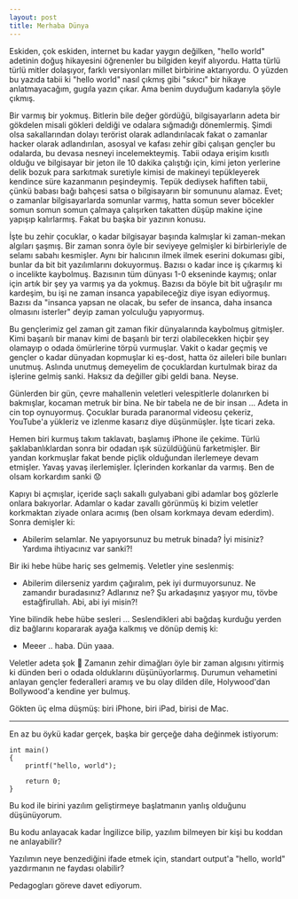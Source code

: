 ```yaml
---
layout: post
title: Merhaba Dünya
---
```


Eskiden, çok eskiden, internet bu kadar yaygın değilken, "hello world" adetinin doğuş hikayesini öğrenenler bu bilgiden keyif alıyordu. Hatta türlü türlü mitler dolaşıyor, farklı versiyonları millet birbirine aktarıyordu. O yüzden bu yazıda tabii ki "hello world" nasıl çıkmış gibi "sıkıcı" bir hikaye anlatmayacağım, gugıla yazın çıkar. Ama benim duyduğum kadarıyla şöyle çıkmış.

Bir varmış bir yokmuş. Bitlerin bile değer gördüğü, bilgisayarların adeta bir gökdelen misali gökleri deldiği ve odalara sığmadığı dönemlermiş. Şimdi olsa sakallarından dolayı terörist olarak adlandırılacak fakat o zamanlar hacker olarak adlandırılan, asosyal ve kafası zehir gibi çalışan gençler bu odalarda, bu devasa nesneyi incelemekteymiş. Tabii odaya erişim kısıtlı olduğu ve bilgisayar bir jeton ile 10 dakika çalıştığı için, kimi jeton yerlerine delik bozuk para sarkıtmak suretiyle kimisi de makineyi tepükleyerek kendince süre kazanmanın peşindeymiş. Tepük dediysek hafiften tabii, çünkü babası bağı bahçesi satsa o bilgisayarın bir somununu alamaz. Evet; o zamanlar bilgisayarlarda somunlar varmış, hatta somun sever böcekler somun somun somun çalmaya çalışırken takatten düşüp makine içine yapışıp kalırlarmış. Fakat bu başka bir yazının konusu.

İşte bu zehir çocuklar, o kadar bilgisayar başında kalmışlar ki zaman-mekan algıları şaşmış. Bir zaman sonra öyle bir seviyeye gelmişler ki birbirleriyle de selamı sabahı kesmişler. Aynı bir halıcının ilmek ilmek eserini dokuması gibi, bunlar da bit bit yazılımlarını dokuyormuş. Bazısı o kadar ince iş çıkarmış ki o incelikte kaybolmuş. Bazısının tüm dünyası 1-0 ekseninde kaymış; onlar için artık bir şey ya varmış ya da yokmuş. Bazısı da böyle bit bit uğraşılır mı kardeşim, bu işi ne zaman insanca yapabileceğiz diye isyan ediyormuş. Bazısı da "insanca yapsan ne olacak, bu sefer de insanca, daha insanca olmasını isterler" deyip zaman yolculuğu yapıyormuş.

Bu gençlerimiz gel zaman git zaman fikir dünyalarında kaybolmuş gitmişler. Kimi başarılı bir manav kimi de başarılı bir terzi olabilecekken hiçbir şey olamayıp o odada ömürlerine törpü vurmuşlar. Vakit o kadar geçmiş ve gençler o kadar dünyadan kopmuşlar ki eş-dost, hatta öz aileleri bile bunları unutmuş. Aslında unutmuş demeyelim de çocuklardan kurtulmak biraz da işlerine gelmiş sanki. Haksız da değiller gibi geldi bana. Neyse.

Günlerden bir gün, çevre mahallenin veletleri velespitlerle dolanırken bi bakmışlar, kocaman metruk bir bina. Ne bir tabela ne de bir insan ... Adeta in cin top oynuyormuş. Çocuklar burada paranormal videosu çekeriz, YouTube'a yükleriz ve izlenme kasarız diye düşünmüşler. İşte ticari zeka.

Hemen biri kurmuş takım taklavatı, başlamış iPhone ile çekime. Türlü şaklabanlıklardan sonra bir odadan ışık süzüldüğünü farketmişler. Bir yandan korkmuşlar fakat bende piçlik olduğundan ilerlemeye devam etmişler. Yavaş yavaş ilerlemişler. İçlerinden korkanlar da varmış. Ben de olsam korkardım sanki 😟

Kapıyı bi açmışlar, içeride saçlı sakallı gulyabani gibi adamlar boş gözlerle onlara bakıyorlar. Adamlar o kadar zavallı görünmüş ki bizim veletler korkmaktan ziyade onlara acımış (ben olsam korkmaya devam ederdim). Sonra demişler ki:

- Abilerim selamlar. Ne yapıyorsunuz bu metruk binada? İyi misiniz? Yardıma ihtiyacınız var sanki?!

Bir iki hebe hübe hariç ses gelmemiş. Veletler yine seslenmiş:

- Abilerim dilerseniz yardım çağıralım, pek iyi durmuyorsunuz. Ne zamandır buradasınız? Adlarınız ne? Şu arkadaşınız yaşıyor mu, tövbe estağfirullah. Abi, abi iyi misin?!

Yine bilindik hebe hübe sesleri ... Seslendikleri abi bağdaş kurduğu yerden diz bağlarını kopararak ayağa kalkmış ve dönüp demiş ki:

- Meeer .. haba. Dün yaaa.

Veletler adeta şok 🤯 Zamanın zehir dimağları öyle bir zaman algısını yitirmiş ki dünden beri o odada olduklarını düşünüyorlarmış. Durumun vehametini anlayan gençler federalleri aramış ve bu olay dilden dile, Holywood'dan Bollywood'a kendine yer bulmuş.

Gökten üç elma düşmüş: biri iPhone, biri iPad, birisi de Mac.

---

En az bu öykü kadar gerçek, başka bir gerçeğe daha değinmek istiyorum:

~~~~
int main()
{
    printf("hello, world");

    return 0;
}
~~~~

Bu kod ile birini yazılım geliştirmeye başlatmanın yanlış olduğunu düşünüyorum.

Bu kodu anlayacak kadar İngilizce bilip, yazılım bilmeyen bir kişi bu koddan ne anlayabilir?

Yazılımın neye benzediğini ifade etmek için, standart output'a "hello, world" yazdırmanın ne faydası olabilir?

Pedagogları göreve davet ediyorum.
